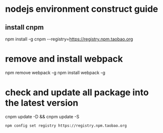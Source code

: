 # nodejs environment construct guide

## install cnpm 
npm install -g cnpm --registry=https://registry.npm.taobao.org

# remove and install webpack
npm remove webpack -g
npm install webpack -g

# check and update all package into the latest version
cnpm update -D && cnpm update -S





```nodejs
npm config set registry https://registry.npm.taobao.org
```

